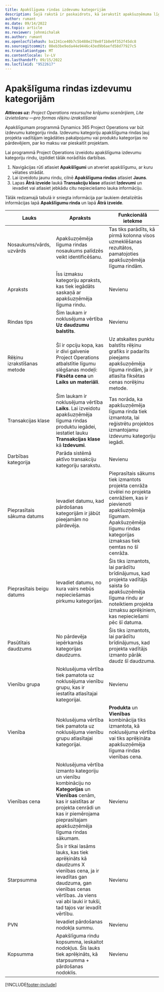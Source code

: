 ```yaml
---
title: Apakšlīguma rindas izdevumu kategorijām
description: Šajā rakstā ir paskaidrots, kā ierakstīt apakšuzņēmuma līgumu rindas par izdevumiem un izmantot laukus, lai reģistrētu laika iegādi no kreditoriem.
author: rumant
ms.date: 09/14/2022
ms.topic: article
ms.reviewer: johnmichalak
ms.author: rumant
ms.openlocfilehash: ba1241ce40b7c5b488e278e8f1b8e9f352f45dc8
ms.sourcegitcommit: 08eb3be9eda44e9446c43ed9b6aefd58d77927c5
ms.translationtype: MT
ms.contentlocale: lv-LV
ms.lasthandoff: 09/15/2022
ms.locfileid: "9522617"
---
```

#  <a name="subcontract-lines-for-expense-categories"></a>Apakšlīguma rindas izdevumu kategorijām

_**Attiecas uz:** Project Operations resursu/ne krājumu scenārijiem, Lite izvietošanu —pro formas rēķinu izrakstīšanai_

Apakšlīgumam programmā Dynamics 365 Project Operations var būt izdevumu kategoriju rinda. Izdevumu kategoriju apakšlīguma rindas ļauj projekta vadītājam iegādāties pakalpojumu vai produktu kategorijas no pārdevējiem, par ko maksu var pieskaitīt projektam.

Lai programmā Project Operations izveidotu apakšlīguma izdevumu kategoriju rindu, izpildiet tālāk norādītās darbības.

1. Navigācijas rūtī atlasiet **Apakšlīgumi** un atveriet apakšlīgumu, ar kuru vēlaties strādāt.
2. Lai izveidotu jaunu rindu, cilnē **Apakšlīguma rindas** atlasiet **Jauns**.
3. Lapas **Ātrā izveide** laukā **Transakciju klase** atlasiet **Izdevumi** un ievadiet vai atlasiet jebkādu citu nepieciešamo lauka informāciju.

Tālāk redzamajā tabulā ir sniegta informācija par laukiem detalizētās informācijas lapā **Apakšlīgumu rinda** un lapā **Ātrā izveide**.

| **Lauks** | **Apraksts** | **Funkcionālā ietekme** |
| --- | --- | --- |
| Nosaukums/vārds, uzvārds | Apakšuzņēmēja līguma rindas nosaukums palīdzēs veikt identificēšanu. | Tas tiks parādīts, kā pirmā kolonna visos uzmeklēšanas rezultātos, pamatojoties apakšuzņēmēja līguma rindām. |
| Apraksts | Īss izmaksu kategoriju apraksts, kas tiek iegādāts saskaņā ar apakšuzņēmēja līguma rindu. | Nevienu |
|Rindas tips | Šim laukam ir noklusējuma vērtība **Uz daudzumu balstīts**. |Nevienu |
| Rēķinu izrakstīšanas metode | Šī ir opciju kopa, kas ir divi galvenie Project Operations atbalstītie līgumu slēgšanas modeļi: **Fiksēta cena** un **Laiks un materiāli**. | Uz atskaites punktu balstīts rēķinu grafiks ir padarīts pieejams apakšuzņēmēja līguma rindām, ja ir atlasīta fiksētas cenas norēķinu metode. |
| Transakcijas klase | Šim laukam ir noklusējuma vērtība **Laiks**. Lai izveidotu apakšuzņēmēja līguma rindas produktu iegādei, iestatiet lauku **Transakcijas klase** kā **Izdevumi**.  | Tas norāda, ka apakšuzņēmēja līguma rinda tiek izmantota, lai reģistrētu projektos izmantojamu izdevumu kategoriju iegādi. |
| Darbības kategorija | Parāda sistēmā aktīvo transakciju kategoriju sarakstu. |Nevienu |
| Pieprasītais sākuma datums | Ievadiet datumu, kad pārdošanas kategorijām ir jābūt pieejamām no pārdevēja. | Pieprasītais sākums tiek izmantots projekta cenrāža izvēlei no projekta cenrāžiem, kas ir pievienoti apakšuzņēmēja līgumam. Apakšuzņēmēja līgumu rindas kategorijas izmaksas tiek ņemtas no šī cenrāža. |
| Pieprasītais beigu datums | Ievadiet datumu, no kura vairs nebūs nepieciešamas pirkumu kategorijas. | Šis tiks izmantots, lai parādītu brīdinājumus, kad projekta vadītājs saista šo apakšuzņēmēja līguma rindu ar noteiktiem projekta izmaksu aprēķiniem, kas nepieciešami pēc šī datuma. |
| Pasūtītais daudzums | No pārdevēja iepērkamās kategorijas daudzums. | Šis tiks izmantots, lai parādītu brīdinājumus, kad projekta vadītājs izmanto pārāk daudz šī daudzuma.|
| Vienību grupa | Noklusējuma vērtība tiek pamatota uz noklusējuma vienību grupu, kas ir iestatīta atlasītajai kategorijai. |Nevienu |
| Vienība | Noklusējuma vērtība tiek pamatota uz noklusējuma vienību grupu atlasītajai kategorijai.  | **Produkta** un **Vienības** kombinācija tiks izmantota, kā noklusējuma vērtība vai tiks aprēķināta apakšuzņēmēja līguma rindas vienības cena.  |
| Vienības cena | Noklusējuma vērtība izmanto kategoriju un vienību kombināciju no **Kategorijas** un **Vienības** cenām, kas ir saistītas ar projekta cenrādi un kas ir piemērojama pieprasītajam apakšuzņēmēja līguma rindas sākumam. |Nevienu |
| Starpsumma | Šis ir tikai lasāms lauks, kas tiek aprēķināts kā daudzums X vienības cena, ja ir ievadītas gan daudzuma, gan vienības cenas vērtības. Ja viens vai abi lauki ir tukši, tad tajos var ievadīt vērtību. |Nevienu |
| PVN | Ievadiet pārdošanas nodokļa summu. |Nevienu |
| Kopsumma | Apakšlīguma rindu kopsumma, ieskaitot nodokļus. Šis lauks tiek aprēķināts, kā starpsumma + pārdošanas nodoklis. |Nevienu |


[!INCLUDE[footer-include](../../includes/footer-banner.md)]

